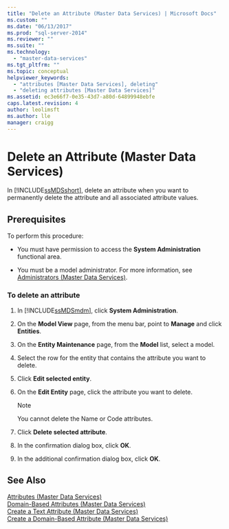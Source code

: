 ```yaml
---
title: "Delete an Attribute (Master Data Services) | Microsoft Docs"
ms.custom: ""
ms.date: "06/13/2017"
ms.prod: "sql-server-2014"
ms.reviewer: ""
ms.suite: ""
ms.technology: 
  - "master-data-services"
ms.tgt_pltfrm: ""
ms.topic: conceptual
helpviewer_keywords: 
  - "attributes [Master Data Services], deleting"
  - "deleting attributes [Master Data Services]"
ms.assetid: ec3e66f7-0e35-43d7-a80d-64899948ebfe
caps.latest.revision: 4
author: leolimsft
ms.author: lle
manager: craigg
---
```

# Delete an Attribute (Master Data Services)
  In [!INCLUDE[ssMDSshort](../includes/ssmdsshort-md.md)], delete an attribute when you want to permanently delete the attribute and all associated attribute values.  
  
## Prerequisites  
 To perform this procedure:  
  
-   You must have permission to access the **System Administration** functional area.  
  
-   You must be a model administrator. For more information, see [Administrators &#40;Master Data Services&#41;](administrators-master-data-services.md).  
  
### To delete an attribute  
  
1.  In [!INCLUDE[ssMDSmdm](../includes/ssmdsmdm-md.md)], click **System Administration**.  
  
2.  On the **Model View** page, from the menu bar, point to **Manage** and click **Entities**.  
  
3.  On the **Entity Maintenance** page, from the **Model** list, select a model.  
  
4.  Select the row for the entity that contains the attribute you want to delete.  
  
5.  Click **Edit selected entity**.  
  
6.  On the **Edit Entity** page, click the attribute you want to delete.  
  
    > [!NOTE]  
    >  You cannot delete the Name or Code attributes.  
  
7.  Click **Delete selected attribute**.  
  
8.  In the confirmation dialog box, click **OK**.  
  
9. In the additional confirmation dialog box, click **OK**.  
  
## See Also  
 [Attributes &#40;Master Data Services&#41;](../../2014/master-data-services/attributes-master-data-services.md)   
 [Domain-Based Attributes &#40;Master Data Services&#41;](../../2014/master-data-services/domain-based-attributes-master-data-services.md)   
 [Create a Text Attribute &#40;Master Data Services&#41;](../../2014/master-data-services/create-a-text-attribute-master-data-services.md)   
 [Create a Domain-Based Attribute &#40;Master Data Services&#41;](../../2014/master-data-services/create-a-domain-based-attribute-master-data-services.md)  
  
  
